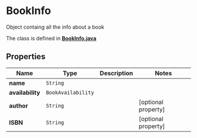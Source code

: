 

# BookInfo

Object containg all the info about a book

The class is defined in **[BookInfo.java](../../src/main/java/example/micronaut/model/BookInfo.java)**

## Properties

Name | Type | Description | Notes
------------ | ------------- | ------------- | -------------
**name** | `String` |  | 
**availability** | `BookAvailability` |  | 
**author** | `String` |  |  [optional property]
**ISBN** | `String` |  |  [optional property]






